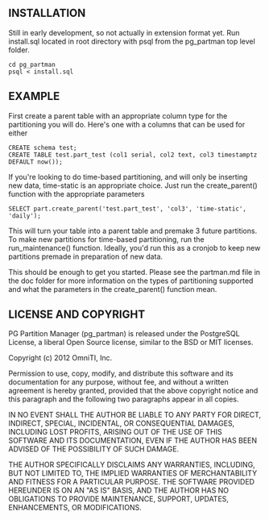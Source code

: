 INSTALLATION
-----------
Still in early development, so not actually in extension format yet. Run install.sql located in root directory with psql from the pg_partman top level folder.

    cd pg_partman
    psql < install.sql

EXAMPLE
-------

First create a parent table with an appropriate column type for the partitioning you will do. Here's one with a columns that can be used for either

    CREATE schema test;
    CREATE TABLE test.part_test (col1 serial, col2 text, col3 timestamptz DEFAULT now());

If you're looking to do time-based partitioning, and will only be inserting new data, time-static is an appropriate choice. Just run the create_parent() function with the appropriate parameters

    SELECT part.create_parent('test.part_test', 'col3', 'time-static', 'daily');

This will turn your table into a parent table and premake 3 future partitions. To make new partitions for time-based partitioning, run the run_maintenance() function. Ideally, you'd run this as a cronjob to keep new partitions premade in preparation of new data.

This should be enough to get you started. Please see the partman.md file in the doc folder for more information on the types of partitioning supported and what the parameters in the create_parent() function mean. 

LICENSE AND COPYRIGHT
-------------------

PG Partition Manager (pg_partman) is released under the PostgreSQL License, a liberal Open Source license, similar to the BSD or MIT licenses.

Copyright (c) 2012 OmniTI, Inc.

Permission to use, copy, modify, and distribute this software and its documentation for any purpose, without fee, and without a written agreement is hereby granted, provided that the above copyright notice and this paragraph and the following two paragraphs appear in all copies.

IN NO EVENT SHALL THE AUTHOR BE LIABLE TO ANY PARTY FOR DIRECT, INDIRECT, SPECIAL, INCIDENTAL, OR CONSEQUENTIAL DAMAGES, INCLUDING LOST PROFITS, ARISING OUT OF THE USE OF THIS SOFTWARE AND ITS DOCUMENTATION, EVEN IF THE AUTHOR HAS BEEN ADVISED OF THE POSSIBILITY OF SUCH DAMAGE.

THE AUTHOR SPECIFICALLY DISCLAIMS ANY WARRANTIES, INCLUDING, BUT NOT LIMITED TO, THE IMPLIED WARRANTIES OF MERCHANTABILITY AND FITNESS FOR A PARTICULAR PURPOSE. THE SOFTWARE PROVIDED HEREUNDER IS ON AN "AS IS" BASIS, AND THE AUTHOR HAS NO OBLIGATIONS TO PROVIDE MAINTENANCE, SUPPORT, UPDATES, ENHANCEMENTS, OR MODIFICATIONS.

